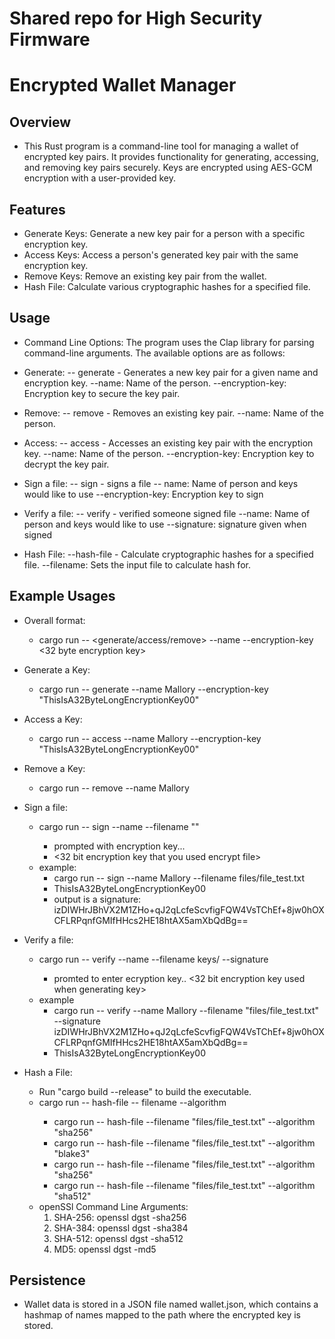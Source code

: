 # Shared repo for High Security Firmware

# Encrypted Wallet Manager

## Overview
- This Rust program is a command-line tool for managing a wallet of encrypted key pairs. It provides functionality for generating, accessing, and removing key pairs securely. Keys are encrypted using AES-GCM encryption with a user-provided key.

## Features
- Generate Keys: Generate a new key pair for a person with a specific encryption key.
- Access Keys: Access a person's generated key pair with the same encryption key.
- Remove Keys: Remove an existing key pair from the wallet.
- Hash File: Calculate various cryptographic hashes for a specified file.

## Usage
- Command Line Options: The program uses the Clap library for parsing command-line arguments. The available options are as follows:

- Generate: -- generate - Generates a new key pair for a given name and encryption key.
    --name: Name of the person.
    --encryption-key: Encryption key to secure the key pair.
- Remove: -- remove - Removes an existing key pair.
    --name: Name of the person.
- Access: -- access - Accesses an existing key pair with the encryption key.
    --name: Name of the person.
    --encryption-key: Encryption key to decrypt the key pair.
    
- Sign a file: -- sign - signs a file
    -- name: Name of person and keys would like to use
    --encryption-key: Encryption key to sign
- Verify a file: -- verify - verified someone signed file
    --name: Name of person and keys would like to use
    --signature: signature given when signed

- Hash File: --hash-file - Calculate cryptographic hashes for a specified file.
    --filename: Sets the input file to calculate hash for.

## Example Usages
- Overall format:
    - cargo run -- <generate/access/remove> --name <name> --encryption-key <32 byte encryption key>
- Generate a Key:
    - cargo run -- generate --name Mallory --encryption-key "ThisIsA32ByteLongEncryptionKey00"
- Access a Key:
    - cargo run -- access --name Mallory --encryption-key "ThisIsA32ByteLongEncryptionKey00"
- Remove a Key:
    - cargo run -- remove --name Mallory

- Sign a file:
    - cargo run -- sign --name <name> --filename "<path to existing file>"
        - prompted with encryption key...
        - <32 bit encryption key that you used encrypt file>
    - example:
        - cargo run -- sign --name Mallory --filename files/file_test.txt
        - ThisIsA32ByteLongEncryptionKey00
        - output is a signature: izDIWHrJBhVX2M1ZHo+qJ2qLcfeScvfigFQW4VsTChEf+8jw0hOXCFLRPqnfGMIfHHcs2HE18htAX5amXbQdBg==
    
- Verify a file:
    - cargo run -- verify --name <name> --filename keys/<file name> --signature <signature given from sign>
        - promted to enter ecryption key.. <32 bit encryption key used when generating key>
    - example
        - cargo run -- verify --name Mallory --filename "files/file_test.txt" --signature izDIWHrJBhVX2M1ZHo+qJ2qLcfeScvfigFQW4VsTChEf+8jw0hOXCFLRPqnfGMIfHHcs2HE18htAX5amXbQdBg==
        - ThisIsA32ByteLongEncryptionKey00

- Hash a File:
    - Run "cargo build --release" to build the executable.
    - cargo run -- hash-file -- filename <filename> --algorithm <algo name>
        - cargo run -- hash-file --filename "files/file_test.txt" --algorithm "sha256"
        - cargo run -- hash-file --filename "files/file_test.txt" --algorithm "blake3"
        - cargo run -- hash-file --filename "files/file_test.txt" --algorithm "sha256"
        - cargo run -- hash-file --filename "files/file_test.txt" --algorithm "sha512"
    - openSSl Command Line Arguments:
        1. SHA-256:  openssl dgst -sha256 <filename>
        2. SHA-384:  openssl dgst -sha384 <filename>
        3. SHA-512:  openssl dgst -sha512 <filename>
        4. MD5:      openssl dgst -md5 <filename>



## Persistence
- Wallet data is stored in a JSON file named wallet.json, which contains a hashmap of names mapped to the path where the encrypted key is stored.
